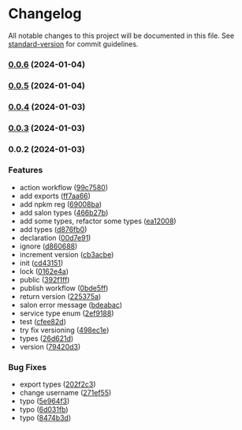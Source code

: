 # Changelog

All notable changes to this project will be documented in this file. See [standard-version](https://github.com/conventional-changelog/standard-version) for commit guidelines.

### [0.0.6](https://github.com/SalonSphere/salon-sphere-types/compare/v0.0.5...v0.0.6) (2024-01-04)

### [0.0.5](https://github.com/SalonSphere/salon-sphere-types/compare/v0.0.4...v0.0.5) (2024-01-04)

### [0.0.4](https://github.com/SalonSphere/salon-sphere-types/compare/v0.0.3...v0.0.4) (2024-01-03)

### [0.0.3](https://github.com/SalonSphere/salon-sphere-types/compare/v0.0.2...v0.0.3) (2024-01-03)

### 0.0.2 (2024-01-03)


### Features

* action workflow ([99c7580](https://github.com/SalonSphere/salon-sphere-types/commit/99c7580f916c9910690188b6761add41cafbce60))
* add exports ([ff7aa66](https://github.com/SalonSphere/salon-sphere-types/commit/ff7aa66d77351e8f35b92dd7ae81b893a86334d8))
* add npkm reg ([69008ba](https://github.com/SalonSphere/salon-sphere-types/commit/69008baccce7e5de458d419441e968d3887e57a0))
* add salon types ([466b27b](https://github.com/SalonSphere/salon-sphere-types/commit/466b27bee51a901bd9317c0fce7c93cc072f769e))
* add some types, refactor some types ([ea12008](https://github.com/SalonSphere/salon-sphere-types/commit/ea120081a16884bd1317f257535c0d87a732afc4))
* add types ([d876fb0](https://github.com/SalonSphere/salon-sphere-types/commit/d876fb07f0d0c9aba4d88110f93eb28e69f0fffb))
* declaration ([00d7e91](https://github.com/SalonSphere/salon-sphere-types/commit/00d7e91ea870ff3dd6c2047131b7ae05e6d1064a))
* ignore ([d860688](https://github.com/SalonSphere/salon-sphere-types/commit/d860688d033b84a90bd0aa8be214a9b0f579433a))
* increment version ([cb3acbe](https://github.com/SalonSphere/salon-sphere-types/commit/cb3acbe518445a2a8e1ea72a047e5c2dfe9cec73))
* init ([cd43151](https://github.com/SalonSphere/salon-sphere-types/commit/cd43151e6e12551e2c5aa4695b6539a508308990))
* lock ([0162e4a](https://github.com/SalonSphere/salon-sphere-types/commit/0162e4ac6442db06b63e32d987f80bd5ceecddbe))
* public ([392f1ff](https://github.com/SalonSphere/salon-sphere-types/commit/392f1ff13622ecbb6751082a7bc69c6afffced48))
* publish workflow ([0bde5ff](https://github.com/SalonSphere/salon-sphere-types/commit/0bde5ff5a4c2f950293c5fffa2cbb5f4a90afe5a))
* return version ([225375a](https://github.com/SalonSphere/salon-sphere-types/commit/225375a8024eb4e7e2f38e02126aaf577c32e361))
* salon error message ([bdeabac](https://github.com/SalonSphere/salon-sphere-types/commit/bdeabaccd2d44d7b480015deabb2cabecb22d958))
* service type enum ([2ef9188](https://github.com/SalonSphere/salon-sphere-types/commit/2ef91889fea97b56f111f87fee41eb9203cddd13))
* test ([cfee82d](https://github.com/SalonSphere/salon-sphere-types/commit/cfee82db6631881175d683bdf229861f13b39a2c))
* try fix versioning ([498ec1e](https://github.com/SalonSphere/salon-sphere-types/commit/498ec1e73064c5cf9da181ad20dff91a2b844d10))
* types ([26d621d](https://github.com/SalonSphere/salon-sphere-types/commit/26d621de99c4c446bb681e88508adcc636e6cc6b))
* version ([79420d3](https://github.com/SalonSphere/salon-sphere-types/commit/79420d3d7edd8eaec860f97a5ff008dadc4cea56))


### Bug Fixes

*  export types ([202f2c3](https://github.com/SalonSphere/salon-sphere-types/commit/202f2c3fcdded84d8ca0c13d6444ace7f85cce17))
* change username ([271ef55](https://github.com/SalonSphere/salon-sphere-types/commit/271ef55837e6a03752d8e874d25484245832dcf7))
* typo ([5e964f3](https://github.com/SalonSphere/salon-sphere-types/commit/5e964f39c94908d38b876d5576b4bec6c37493e9))
* typo ([6d031fb](https://github.com/SalonSphere/salon-sphere-types/commit/6d031fb5c0d7e47c9d8ab1923fe93cdd2c8b6bd8))
* typo ([8474b3d](https://github.com/SalonSphere/salon-sphere-types/commit/8474b3def8354d360e0ec6fd99c756826fa0df7f))
